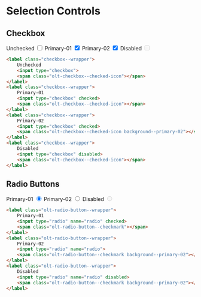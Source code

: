 # Selection Controls

## Checkbox
<div class="olt-spacing--s-top"></div>
<label class="checkbox--wrapper olt-spacing--s-right">
    Unchecked
    <input type="checkbox">
    <span class="olt-checkbox--checked-icon"></span>
</label>
<label class="checkbox--wrapper olt-spacing--s-right">
    Primary-01
    <input type="checkbox" checked>
    <span class="olt-checkbox--checked-icon"></span>
</label>
<label class="checkbox--wrapper olt-spacing--s-right">
    Primary-02
    <input type="checkbox" checked>
    <span class="olt-checkbox--checked-icon background--primary-02"></span>
</label>
<label class="checkbox--wrapper">
    Disabled
    <input type="checkbox" disabled>
    <span class="olt-checkbox--checked-icon"></span>
</label>

````html
<label class="checkbox--wrapper">
    Unchecked
    <input type="checkbox">
    <span class="olt-checkbox--checked-icon"></span>
</label>
<label class="checkbox--wrapper">
    Primary-01
    <input type="checkbox" checked>
    <span class="olt-checkbox--checked-icon"></span>
</label>
<label class="checkbox--wrapper">
    Primary-02
    <input type="checkbox" checked>
    <span class="olt-checkbox--checked-icon background--primary-02"></span>
</label>
<label class="checkbox--wrapper">
    Disabled
    <input type="checkbox" disabled>
    <span class="olt-checkbox--checked-icon"></span>
</label>
````

## Radio Buttons
<div class="olt-spacing--s-top"></div>
<label class="olt-radio-button--wrapper">
    Primary-01
    <input type="radio" checked="checked" name="radio">
    <span class="olt-radio-button--checkmark"></span>
</label>
<label class="olt-radio-button--wrapper">
    Primary-02
    <input type="radio" name="radio">
    <span class="olt-radio-button--checkmark background--primary-02"></span>
</label>
<label class="olt-radio-button--wrapper">
    Disabled
    <input type="radio" name="radio" disabled>
    <span class="olt-radio-button--checkmark background--primary-02"></span>
</label>

````html
<label class="olt-radio-button--wrapper">
    Primary-01
    <input type="radio" name="radio" checked>
    <span class="olt-radio-button--checkmark"></span>
</label>
<label class="olt-radio-button--wrapper">
    Primary-02
    <input type="radio" name="radio">
    <span class="olt-radio-button--checkmark background--primary-02"></span>
</label>
<label class="olt-radio-button--wrapper">
    Disabled
    <input type="radio" name="radio" disabled>
    <span class="olt-radio-button--checkmark background--primary-02"></span>
</label>
````
